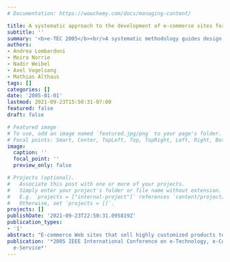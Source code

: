 ```yaml
---
# Documentation: https://wowchemy.com/docs/managing-content/

title: A systematic approach to the development of e-commerce sites for mass customization
subtitle: ''
summary: '<b>e-TEC 2005</b><br/>A systematic methodology guides design of complex, customizable e-commerce sites by modeling product attributes and generating the finished online store, demonstrated through a made-to-order T-shirt case study.'
authors:
- Andrea Lombardoni
- Moira Norrie
- Nadir Weibel
- Axel Vogelsang
- Mathias Althaus
tags: []
categories: []
date: '2005-01-01'
lastmod: 2021-09-23T15:50:31-07:00
featured: false
draft: false

# Featured image
# To use, add an image named `featured.jpg/png` to your page's folder.
# Focal points: Smart, Center, TopLeft, Top, TopRight, Left, Right, BottomLeft, Bottom, BottomRight.
image:
  caption: ''
  focal_point: ''
  preview_only: false

# Projects (optional).
#   Associate this post with one or more of your projects.
#   Simply enter your project's folder or file name without extension.
#   E.g. `projects = ["internal-project"]` references `content/project/deep-learning/index.md`.
#   Otherwise, set `projects = []`.
projects: []
publishDate: '2021-09-23T22:50:31.095819Z'
publication_types:
- '1'
abstract: "E-commerce Web sites that sell highly customized products tend to be very complex in terms of the underlying logical model of the customization process. We present a systematic approach to guide the design process of such complex Web sites by providing a clear methodology that reduces errors and assists the Web architect. We also describe our application that helps Web architects go from the definition of the product's attributes to the generation of the finished Web application that sells the product. The approach is presented in terms of a case study involving the development of a Web site that sells customizable T-shirts."
publication: '*2005 IEEE International Conference on e-Technology, e-Commerce and
  e-Service*'
---
```


